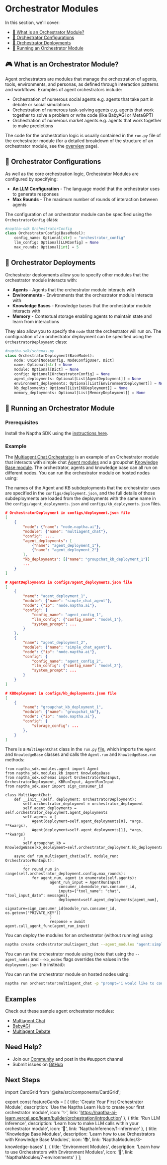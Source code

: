 # Orchestrator Modules

In this section, we'll cover:

- [🤖 What is an Orchestrator Module?](#-what-is-an-orchestrator-module)
- [📝 Orchestrator Configurations](#-orchestrator-configurations)
- [🐋 Orchestrator Deployments](#-orchestrator-deployments)
- [🚀 Running an Orchestrator Module](#-running-an-orchestrator-module)

## 🎮 What is an Orchestrator Module?

Agent orchestrators are modules that manage the orchestration of agents, tools, environments, and personas, as defined through interaction patterns and workflows. Examples of agent orchestrators include:

- Orchestration of numerous social agents e.g. agents that take part in debate or social simulations
- Orchestration of numerous task-solving agents e.g. agents that work together to solve a problem or write code (like BabyAGI or MetaGPT)
- Orchestration of numerous market agents e.g. agents that work together to make predictions

The code for the orchestration logic is usually contained in the `run.py` file of the orchestrator module (for a detailed breakdown of the structure of an orchestrator module, see the [overview](/NapthaModules/0-overview) page).

## 📝 Orchestrator Configurations

As well as the core orchestration logic, Orchestrator Modules are configured by specifying:

* **An LLM Configuration** - The language model that the orchestrator uses to generate responses
* **Max Rounds** - The maximum number of rounds of interaction between agents

The configuration of an orchestrator module can be specified using the `OrchestratorConfig` class:

```python
#naptha-sdk OrchestratorConfig
class OrchestratorConfig(BaseModel):
    config_name: Optional[str] = "orchestrator_config"
    llm_config: Optional[LLMConfig] = None
    max_rounds: Optional[int] = 5
```

## 🐋 Orchestrator Deployments

Orchestrator deployments allow you to specify other modules that the orchestrator module interacts with:

* **Agents** - Agents that the orchestrator module interacts with
* **Environments** - Environments that the orchestrator module interacts with
* **Knowledge Bases** - Knowledge bases that the orchestrator module interacts with
* **Memory** - Contextual storage enabling agents to maintain state and learn from interactions

They also allow you to specify the `node` that the orchestrator will run on. The configuration of an orchestrator deployment can be specified using the `OrchestratorDeployment` class:

```python
#naptha-sdk/schemas.py
class OrchestratorDeployment(BaseModel):
    node: Union[NodeConfig, NodeConfigUser, Dict]
    name: Optional[str] = None
    module: Optional[Dict] = None
    config: Optional[OrchestratorConfig] = None
    agent_deployments: Optional[List[AgentDeployment]] = None
    environment_deployments: Optional[List[EnvironmentDeployment]] = None
    kb_deployments: Optional[List[KBDeployment]] = None
    memory_deployments: Optional[List[MemoryDeployment]] = None
```

## 🚀 Running an Orchestrator Module

### Prerequisites

Install the Naptha SDK using the [instructions here](https://github.com/NapthaAI/naptha-sdk/?tab=readme-ov-file#install).

### Example

The [Multiagent Chat Orchestrator](https://github.com/NapthaAI/multiagent_chat) is an example of an Orchestrator module that interacts with simple chat [Agent modules](https://github.com/NapthaAI/simple_chat_agent) and a groupchat [Knowledge Base module](https://github.com/NapthaAI/groupchat_kb). The orchestrator, agents and knowledge base can all run on different nodes. You can run the orchestrator module on hosted nodes using:

The names of the Agent and KB subdeployments that the orchestrator uses are specified in the `configs/deployment.json`, and the full details of those subdeployments are loaded from the deployments with the same name in the `configs/agent_deployments.json` and `configs/kb_deployments.json` files.

```json
# OrchestratorDeployment in configs/deployment.json file 
[
    {
        "node": {"name": "node.naptha.ai"},
        "module": {"name": "multiagent_chat"},
        "config": ...,
        "agent_deployments": [
            {"name": "agent_deployment_1"},
            {"name": "agent_deployment_2"}
        ],
        "kb_deployments": [{"name": "groupchat_kb_deployment_1"}]
        ...
    }
]

# AgentDeployments in configs/agent_deployments.json file
[
    {
        "name": "agent_deployment_1",
        "module": {"name": "simple_chat_agent"},
        "node": {"ip": "node.naptha.ai"},
        "config": {
            "config_name": "agent_config_1",
            "llm_config": {"config_name": "model_1"},
            "system_prompt": ...
        }
    },
    {
        "name": "agent_deployment_2",
        "module": {"name": "simple_chat_agent"},
        "node": {"ip": "node.naptha.ai"},
        "config": {
            "config_name": "agent_config_2",
            "llm_config": {"config_name": "model_2"},
            "system_prompt": ...
        }
    }
]

# KBDeployment in configs/kb_deployments.json file
[
    {
        "name": "groupchat_kb_deployment_1",
        "module": {"name": "groupchat_kb"},
        "node": {"ip": "node.naptha.ai"},
        "config": {
            "storage_config": ...
        },
    }
]
```

There is a `MultiAgentChat` class in the `run.py` [file](https://github.com/NapthaAI/multiagent_chat/blob/main/multiagent_chat/run.py#L24C7-L24C21), which imports the `Agent` and `KnowledgeBase` classes and calls the `Agent.run` and `KnowledgeBase.run` methods:

```
from naptha_sdk.modules.agent import Agent
from naptha_sdk.modules.kb import KnowledgeBase
from naptha_sdk.schemas import OrchestratorRunInput, OrchestratorDeployment, KBRunInput, AgentRunInput
from naptha_sdk.user import sign_consumer_id

class MultiAgentChat:
    def __init__(self, deployment: OrchestratorDeployment):
        self.orchestrator_deployment = orchestrator_deployment
        self.agent_deployments = self.orchestrator_deployment.agent_deployments
        self.agents = [
            Agent(deployment=self.agent_deployments[0], *args, **kwargs),
            Agent(deployment=self.agent_deployments[1], *args, **kwargs)
        ]
        self.groupchat_kb = KnowledgeBase(kb_deployment=self.orchestrator_deployment.kb_deployments[0])

    async def run_multiagent_chat(self, module_run: OrchestratorRunInput):
        ...
        for round_num in range(self.orchestrator_deployment.config.max_rounds):
            for agent_num, agent in enumerate(self.agents):
                    agent_run_input = AgentRunInput(
                        consumer_id=module_run.consumer_id,
                        inputs={"tool_name": "chat", "tool_input_data": messages},
                        deployment=self.agent_deployments[agent_num],
                        signature=sign_consumer_id(module_run.consumer_id, os.getenv("PRIVATE_KEY"))
                    )
                    response = await agent.call_agent_func(agent_run_input)
```


You can deploy the modules for an orchestrator (without running) using:

```bash
naptha create orchestrator:multiagent_chat --agent_modules "agent:simple_chat_agent,agent:simple_chat_agent" --agent_nodes "node.naptha.ai,node1.naptha.ai" --kb_modules "kb:groupchat_kb" --kb_nodes "node.naptha.ai"
```

You can run the orchestrator module using (note that using the `--agent_nodes` and `--kb_nodes` flags overrides the values in the `deployment.json` file instead):

You can run the orchestrator module on hosted nodes using:

```bash
naptha run orchestrator:multiagent_chat -p "prompt='i would like to count up to ten, one number at a time. ill start. one.'" --agent_nodes "node.naptha.ai,node.naptha.ai" --kb_nodes "node.naptha.ai"
```

## Examples

Check out these sample agent orchestrator modules:
- [Multiagent Chat](https://github.com/NapthaAI/multiagent_chat)
- [BabyAGI](https://github.com/NapthaAI/babyagi)
- [Multiagent Debate](https://github.com/NapthaAI/multiagent_debate)

## Need Help?
- Join our [Community](https://naptha.ai/naptha-community) and post in the #support channel 
- Submit issues on [GitHub](https://github.com/NapthaAI)

## Next Steps

import CardGrid from '@site/src/components/CardGrid';

export const featureCards = [
  {
    title: 'Create Your First Orchestrator Module',
    description: 'Use the Naptha Learn Hub to create your first orchestrator module',
    icon: '✨',
    link: 'https://naptha-ai-learn.vercel.app/learn/builder/orchestration/introduction'
  },
  {
    title: 'Run LLM Inference',
    description: 'Learn how to make LLM calls within your orchestrator module',
    icon: '🧠',
    link: 'NapthaInference/1-inference'
  },
  {
    title: 'Knowledge Base Modules',
    description: 'Learn how to use Orchestrators with Knowledge Base Modules',
    icon: '📚',
    link: 'NapthaModules/3-knowledge-bases'
  },
  {
    title: 'Environment Modules',
    description: 'Learn how to use Orchestrators with Environment Modules',
    icon: '🏢',
    link: 'NapthaModules/7-environments'
  }
];

<CardGrid cards={featureCards} />
